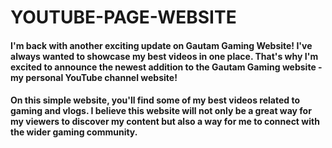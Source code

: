 # YOUTUBE-PAGE-WEBSITE

#### I'm back with another exciting update on Gautam Gaming Website! I've always wanted to showcase my best videos in one place. That's why I'm excited to announce the newest addition to the Gautam Gaming website - my personal YouTube channel website!

#### On this simple website, you'll find some of my best videos related to gaming and vlogs. I believe this website will not only be a great way for my viewers to discover my content but also a way for me to connect with the wider gaming community.
